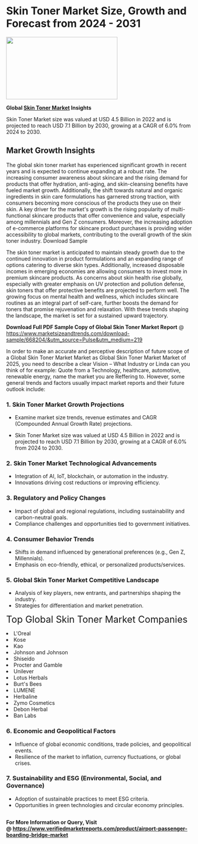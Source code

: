 <H1>Skin Toner Market Size, Growth and Forecast from 2024 - 2031</H1><img class="aligncenter size-medium wp-image-584254" src="https://thirdeyenews.in/wp-content/uploads/2024/09/Global-Market-Research-300x168.jpeg" alt="" width="300" height="168" /><p><strong>Global&nbsp;<a href="https://www.marketsizeandtrends.com/download-sample/668204/&amp;utm_source=Pulse&amp;utm_medium=219">Skin Toner Market</a> Insights</strong></p><p>Skin Toner Market size was valued at USD 4.5 Billion in 2022 and is projected to reach USD 7.1 Billion by 2030, growing at a CAGR of 6.0% from 2024 to 2030.</p><p><h2>Market Growth Insights</h2> <p>The global skin toner market has experienced significant growth in recent years and is expected to continue expanding at a robust rate. The increasing consumer awareness about skincare and the rising demand for products that offer hydration, anti-aging, and skin-cleansing benefits have fueled market growth. Additionally, the shift towards natural and organic ingredients in skin care formulations has garnered strong traction, with consumers becoming more conscious of the products they use on their skin. A key driver for the market's growth is the rising popularity of multi-functional skincare products that offer convenience and value, especially among millennials and Gen Z consumers. Moreover, the increasing adoption of e-commerce platforms for skincare product purchases is providing wider accessibility to global markets, contributing to the overall growth of the skin toner industry. Download Sample</p> <p>The skin toner market is anticipated to maintain steady growth due to the continued innovation in product formulations and an expanding range of options catering to diverse skin types. Additionally, increased disposable incomes in emerging economies are allowing consumers to invest more in premium skincare products. As concerns about skin health rise globally, especially with greater emphasis on UV protection and pollution defense, skin toners that offer protective benefits are projected to perform well. The growing focus on mental health and wellness, which includes skincare routines as an integral part of self-care, further boosts the demand for toners that promise rejuvenation and relaxation. With these trends shaping the landscape, the market is set for a sustained upward trajectory. </p><p><span class=""><strong>Download Full PDF Sample Copy of Global Skin Toner Market Report</strong> @ <a href="https://www.marketsizeandtrends.com/download-sample/668204/&amp;utm_source=Pulse&amp;utm_medium=219" target="_blank">https://www.marketsizeandtrends.com/download-sample/668204/&amp;utm_source=Pulse&amp;utm_medium=219</a></span></p><p>In order to make an accurate and perceptive description of future scope of a Global&nbsp;Skin Toner Market Market as Global&nbsp;Skin Toner Market Market of 2025, you need to describe a clear Vision &ndash; What Industry or Linda can you think of for example: Quote from a Technology, healthcare, automotive, renewable energy, name the market you are Reffering to. However, some general trends and factors usually impact market reports and their future outlook include:</p><h3>1.&nbsp;<strong>Skin Toner Market Growth Projections</strong></h3><ul><li>Examine market size trends, revenue estimates and CAGR (Compounded Annual Growth Rate) projections.</li><li><p>Skin Toner Market size was valued at USD 4.5 Billion in 2022 and is projected to reach USD 7.1 Billion by 2030, growing at a CAGR of 6.0% from 2024 to 2030.</p></li></ul><h3>2.&nbsp;<strong>Skin Toner Market Technological Advancements</strong></h3><ul><li>Integration of AI, IoT, blockchain, or automation in the industry.</li><li>Innovations driving cost reductions or improving efficiency.</li></ul><h3>3.&nbsp;<strong>Regulatory and Policy Changes</strong></h3><ul><li>Impact of global and regional regulations, including sustainability and carbon-neutral goals.</li><li>Compliance challenges and opportunities tied to government initiatives.</li></ul><h3>4.&nbsp;<strong>Consumer Behavior Trends</strong></h3><ul><li>Shifts in demand influenced by generational preferences (e.g., Gen Z, Millennials).</li><li>Emphasis on eco-friendly, ethical, or personalized products/services.</li></ul><h3>5.&nbsp;<strong>Global Skin Toner Market Competitive Landscape</strong></h3><ul><li>Analysis of key players, new entrants, and partnerships shaping the industry.</li><li>Strategies for differentiation and market penetration.</li></ul><p data-pm-slice="1 1 []"><span style="color: inherit; font-family: inherit; font-size: 25px;">Top Global Skin Toner Market Companies</span></p><div class="" data-test-id=""><p><li>L'Oreal</li><li> Kose</li><li> Kao</li><li> Johnson and Johnson</li><li> Shiseido</li><li> Procter and Gamble</li><li> Unilever</li><li> Lotus Herbals</li><li> Burt's Bees</li><li> LUMENE</li><li> Herbaline</li><li> Zymo Cosmetics</li><li> Debon Herbal</li><li> Ban Labs</li></p></div><h3>6.&nbsp;<strong>Economic and Geopolitical Factors</strong></h3><ul><li>Influence of global economic conditions, trade policies, and geopolitical events.</li><li>Resilience of the market to inflation, currency fluctuations, or global crises.</li></ul><h3>7.&nbsp;<strong>Sustainability and ESG (Environmental, Social, and Governance)</strong></h3><ul><li>Adoption of sustainable practices to meet ESG criteria.</li><li>Opportunities in green technologies and circular economy principles.</li></ul><h2><strong style="font-size: 14px;">For More Information or Query, Visit @&nbsp;</strong><a style="background-color: #ffffff; font-size: 14px;" href="https://www.marketsizeandtrends.com/report/skin-toner-market/" target="_blank">https://www.verifiedmarketreports.com/product/airport-passenger-boarding-bridge-market</a></h2>
